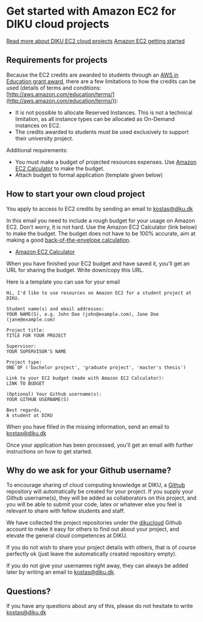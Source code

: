 # Get started with Amazon EC2 for DIKU cloud projects

[Read more about DIKU EC2 cloud projects](https://github.com/dikucloud/ec2-projects/blob/master/README.md)
[Amazon EC2 getting started](http://awsdocs.s3.amazonaws.com/EC2/latest/ec2-gsg.pdf)

## Requirements for projects

Because the EC2 credits are awarded to students through an [AWS in Education grant award](http://aws.amazon.com/education/), there are a few limitations to how the credits can be used (details of terms and conditions: [http://aws.amazon.com/education/terms/](http://aws.amazon.com/education/terms/)):

* It is not possible to allocate Reserved Instances. This is not a technical limitation, as all instance types can be allocated as On-Demand instances on EC2.
* The credits awarded to students must be used exclusively to support their university project.

Additional requirements:

* You must make a budget of projected resources expenses. Use [Amazon EC2 Calculator](http://calculator.s3.amazonaws.com/calc5.html) to make the budget.
* Attach budget to formal application (template given below)

## How to start your own cloud project

You apply to access to EC2 credits by sending an email to kostas@diku.dk

In this email you need to include a rough budget for your usage on Amazon EC2. Don't worry, it is not hard. Use the Amazon EC2 Calculator (link below) to make the budget. The budget does not have to be 100% accurate, aim at making a good [back-of-the-envelope calculation](http://en.wikipedia.org/wiki/Back-of-the-envelope_calculation).

* [Amazon EC2 Calculator](http://calculator.s3.amazonaws.com/calc5.html)

When you have finished your EC2 budget and have saved it, you'll get an URL for sharing the budget. Write down/copy this URL.

Here is a template you can use for your email

```
Hi, I'd like to use resources on Amazon EC2 for a student project at DIKU.

Student name(s) and email addresses: 
YOUR NAME(S), e.g. John Doe (john@example.com), Jane Doe (jane@example.com)

Project title: 
TITLE FOR YOUR PROJECT

Supervisor: 
YOUR SUPERVISOR'S NAME

Project type: 
ONE OF ('bachelor project', 'graduate project', 'master's thesis')

Link to your EC2 budget (made with Amazon EC2 Calculator): 
LINK TO BUDGET

(Optional) Your Github username(s):
YOUR GITHUB USERNAME(S)

Best regards,
A student at DIKU
```

When you have filled in the missing information, send an email to kostas@diku.dk

Once your application has been processed, you'll get an email with further instructions on how to get started.

## Why do we ask for your Github username?

To encourage sharing of cloud computing knowledge at DIKU, a [Github](https://github.com/) repository will automatically be created for your project. If you supply your Github username(s), they will be added as collaborators on this project, and you will be able to submit your code, latex or whatever else you feel is relevant to share with fellow students and staff.

We have collected the project repositories under the [dikucloud](https://github.com/dikucloud/) Github account to make it easy for others to find out about your project, and elevate the general cloud competences at DIKU.

If you do not wish to share your project details with others, that is of course perfectly ok (just leave the automatically created repository empty).

If you do not give your usernames right away, they can always be added later by writing an email to kostas@diku.dk.

## Questions?

If you have any questions about any of this, please do not hesitate to write kostas@diku.dk

